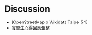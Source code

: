 # Discussion
* [OpenStreetMap x Wikidata Taipei 54]
* [實習生心得回應彙整](https://hackmd.io/_Zx3x4b_Sie8IPZK4mftBA)